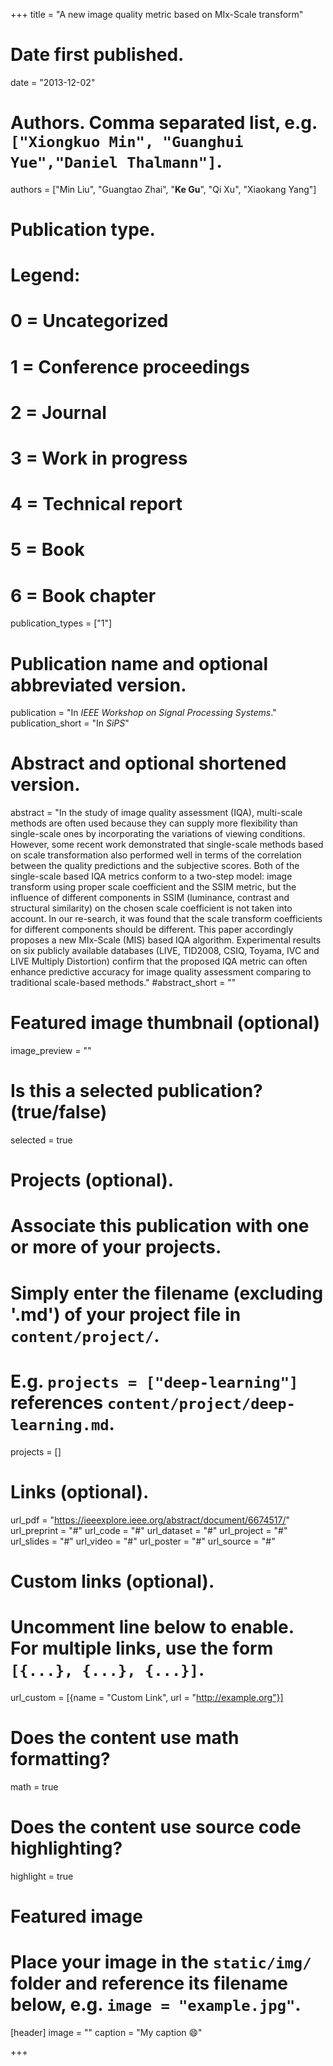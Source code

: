 +++
title = "A new image quality metric based on MIx-Scale transform"

# Date first published.
date = "2013-12-02"

# Authors. Comma separated list, e.g. `["Xiongkuo Min", "Guanghui Yue","Daniel Thalmann"]`.
authors = ["Min Liu", "Guangtao Zhai", "**Ke Gu**", "Qi Xu", "Xiaokang Yang"]
# Publication type.
# Legend:
# 0 = Uncategorized
# 1 = Conference proceedings
# 2 = Journal
# 3 = Work in progress
# 4 = Technical report
# 5 = Book
# 6 = Book chapter
publication_types = ["1"]

# Publication name and optional abbreviated version.
publication = "In *IEEE Workshop on Signal Processing Systems*."
publication_short = "In *SiPS*"

# Abstract and optional shortened version.
abstract = "In the study of image quality assessment (IQA), multi-scale methods are often used because they can supply more flexibility than single-scale ones by incorporating the variations of viewing conditions. However, some recent work demonstrated that single-scale methods based on scale transformation also performed well in terms of the correlation between the quality predictions and the subjective scores. Both of the single-scale based IQA metrics conform to a two-step model: image transform using proper scale coefficient and the SSIM metric, but the influence of different components in SSIM (luminance, contrast and structural similarity) on the chosen scale coefficient is not taken into account. In our re-search, it was found that the scale transform coefficients for different components should be different. This paper accordingly proposes a new MIx-Scale (MIS) based IQA algorithm. Experimental results on six publicly available databases (LIVE, TID2008, CSIQ, Toyama, IVC and LIVE Multiply Distortion) confirm that the proposed IQA metric can often enhance predictive accuracy for image quality assessment comparing to traditional scale-based methods."
#abstract_short = ""

# Featured image thumbnail (optional)
image_preview = ""

# Is this a selected publication? (true/false)
selected = true

# Projects (optional).
#   Associate this publication with one or more of your projects.
#   Simply enter the filename (excluding '.md') of your project file in `content/project/`.
#   E.g. `projects = ["deep-learning"]` references `content/project/deep-learning.md`.
projects = []

# Links (optional).
url_pdf = "https://ieeexplore.ieee.org/abstract/document/6674517/"
url_preprint = "#"
url_code = "#"
url_dataset = "#"
url_project = "#"
url_slides = "#"
url_video = "#"
url_poster = "#"
url_source = "#"

# Custom links (optional).
#   Uncomment line below to enable. For multiple links, use the form `[{...}, {...}, {...}]`.
 url_custom = [{name = "Custom Link", url = "http://example.org"}]

# Does the content use math formatting?
math = true

# Does the content use source code highlighting?
highlight = true

# Featured image
# Place your image in the `static/img/` folder and reference its filename below, e.g. `image = "example.jpg"`.
[header]
image = ""
caption = "My caption 😄"

+++
